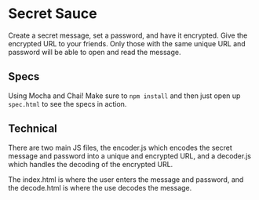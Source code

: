 # Secret Sauce

Create a secret message, set a password, and have it encrypted. Give the encrypted URL to your friends. Only those with the same unique URL and password will be able to open and read the message.

## Specs

Using Mocha and Chai! Make sure to `npm install` and then just open up `spec.html` to see the specs in action.

## Technical

There are two main JS files, the encoder.js which encodes the secret message and password into a unique and encrypted URL, and a decoder.js which handles the decoding of the encrypted URL.

The index.html is where the user enters the message and password, and the decode.html is where the use decodes the message.
